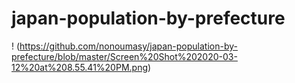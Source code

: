 # japan-population-by-prefecture

! (https://github.com/nonoumasy/japan-population-by-prefecture/blob/master/Screen%20Shot%202020-03-12%20at%208.55.41%20PM.png)
